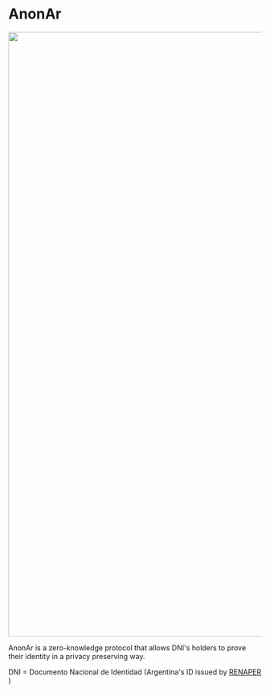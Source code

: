 # AnonAr

<p align="center">
  <img src="https://github.com/Lorenz29/anon-ar/blob/main/files/andera-nacional-4.jpg" width="1200">
</p>

AnonAr is a zero-knowledge protocol that allows DNI's holders to prove their identity in a privacy preserving way.

DNI = Documento Nacional de Identidad (Argentina's ID issued by [RENAPER](https://www.argentina.gob.ar/interior/renaper) )
